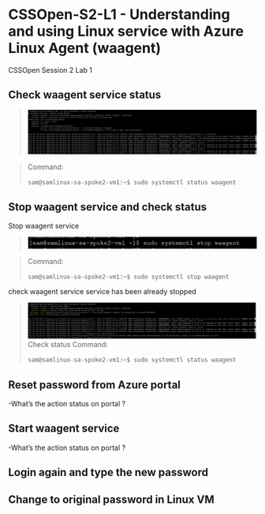 # CSSOpen-S2-L1 - Understanding and using Linux service with Azure Linux Agent (waagent)
CSSOpen Session 2 Lab 1 

## Check waagent service status

> ![GITGUB](https://github.com/samkuo-ms/CSSOpen-S2-L1/blob/master/CSSOpen-S2-L1-Images/1-1.PNG "1-1")<br>

> Command:
> ```sh
> sam@samlinux-sa-spoke2-vm1:~$ sudo systemctl status waagent
> ```

## Stop waagent service and check status
Stop waagent service
> ![GITGUB](https://github.com/samkuo-ms/CSSOpen-S2-L1/blob/master/CSSOpen-S2-L1-Images/2-1.PNG "2-1")<br>

> Command:
> ```sh
> sam@samlinux-sa-spoke2-vm1:~$ sudo systemctl stop waagent
> ```
check waagent service service has been already stopped
> ![GITGUB](https://github.com/samkuo-ms/CSSOpen-S2-L1/blob/master/CSSOpen-S2-L1-Images/2-2.PNG "2-2")<br>
> Check status Command:
> ```sh
> sam@samlinux-sa-spoke2-vm1:~$ sudo systemctl status waagent
> ```

## Reset password from Azure portal

-What’s the action status on portal ?


## Start waagent service

-What’s the action status on portal ?

## Login again and type the new password

## Change to original password in Linux VM




